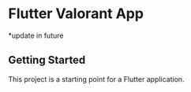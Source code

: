 # Flutter Valorant App


*update in future

## Getting Started

This project is a starting point for a Flutter application.

